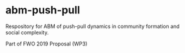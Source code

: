 # abm-push-pull
Respository for ABM of push-pull dynamics in community formation and social complexity.

Part of FWO 2019 Proposal (WP3)
